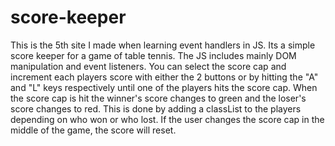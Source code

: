 # score-keeper

This is the 5th site I made when learning event handlers in JS. Its a simple score keeper for a game of 
table tennis. The JS includes mainly DOM manipulation and event listeners. You can select the score cap 
and increment each players score with either the 2 buttons or by hitting the "A" and "L" keys respectively 
until one of the players hits the score cap. When the score cap is hit the winner's score changes to green
and the loser's score changes to red. This is done by adding a classList to the players depending on who
won or who lost. If the user changes the score cap in the middle of the game, the score will reset.

